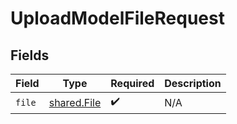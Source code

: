 # UploadModelFileRequest


## Fields

| Field                                      | Type                                       | Required                                   | Description                                |
| ------------------------------------------ | ------------------------------------------ | ------------------------------------------ | ------------------------------------------ |
| `file`                                     | [shared.File](../../models/shared/file.md) | :heavy_check_mark:                         | N/A                                        |